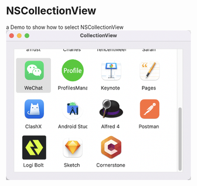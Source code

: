 # NSCollectionView
a Demo to show how to select NSCollectionView![WeChat2421cd721fd5c1958ac1455bf0f0643a](./WeChat2421cd721fd5c1958ac1455bf0f0643a.png)
